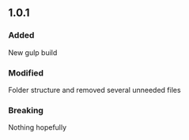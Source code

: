 ## 1.0.1

### Added
New gulp build 

### Modified
Folder structure and removed several unneeded files

### Breaking
Nothing hopefully
